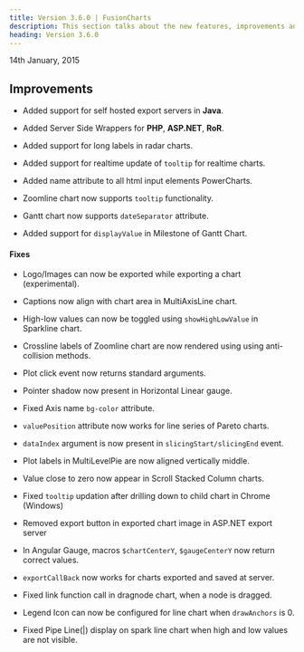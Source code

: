 ```yaml
---
title: Version 3.6.0 | FusionCharts
description: This section talks about the new features, improvements and fixes for v3.6.0.
heading: Version 3.6.0
---
```


<p class="release-date"> 14th January, 2015 </p>

## Improvements

- Added support for self hosted export servers in **Java**.

- Added Server Side Wrappers for **PHP**, **ASP.NET**, **RoR**.

- Added support for long labels in radar charts.

- Added support for realtime update of `tooltip` for realtime charts.

- Added name attribute to all html input elements PowerCharts.

- Zoomline chart now supports `tooltip` functionality.

- Gantt chart now supports `dateSeparator` attribute.

- Added support for `displayValue` in Milestone of Gantt Chart.

#### Fixes

- Logo/Images can now be exported while exporting a chart (experimental).

- Captions now align with chart area in MultiAxisLine chart.

- High-low values can now be toggled using `showHighLowValue` in Sparkline chart.

- Crossline labels of Zoomline chart are now rendered using using anti-collision methods.

- Plot click event now returns standard arguments.

- Pointer shadow now present in Horizontal Linear gauge.

- Fixed Axis name `bg-color` attribute.

- `valuePosition` attribute now works for line series of Pareto charts.

- `dataIndex` argument is now present in `slicingStart/slicingEnd` event.

- Plot labels in MultiLevelPie are now aligned vertically middle.

- Value close to zero now appear in Scroll Stacked Column charts.

- Fixed `tooltip` updation after drilling down to child chart in Chrome (Windows)

- Removed export button in exported chart image in ASP.NET export server

- In Angular Gauge, macros `$chartCenterY`, `$gaugeCenterY` now return correct values.

- `exportCallBack` now works for charts exported and saved at server.

- Fixed link function call in dragnode chart, when a node is dragged.

- Legend Icon can now be configured for line chart when `drawAnchors` is 0.

- Fixed Pipe Line(|) display on spark line chart when high and low values are not visible.
